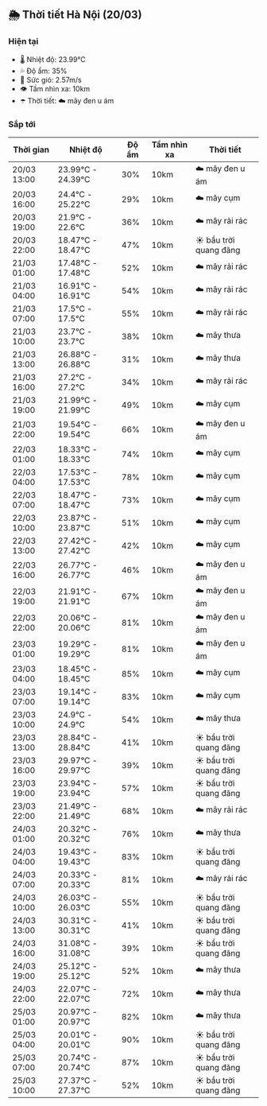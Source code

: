 ## 🌦️ Thời tiết Hà Nội (20/03)

### Hiện tại

- 🌡️ Nhiệt độ: 23.99℃
- 💦 Độ ẩm: 35%
- 💨 Sức gió: 2.57m/s
- 👁️ Tầm nhìn xa: 10km
- ☂️ Thời tiết: ☁️ mây đen u ám

### Sắp tới

| Thời gian | Nhiệt độ | Độ ẩm | Tầm nhìn xa | Thời tiết |
| --- | --- | --- | --- | --- |
| 20/03 13:00 | 23.99℃ - 24.39℃ | 30% | 10km | ☁️ mây đen u ám |
| 20/03 16:00 | 24.4℃ - 25.22℃ | 29% | 10km | ☁️ mây cụm |
| 20/03 19:00 | 21.9℃ - 22.6℃ | 36% | 10km | ☁️ mây rải rác |
| 20/03 22:00 | 18.47℃ - 18.47℃ | 47% | 10km | ☀️ bầu trời quang đãng |
| 21/03 01:00 | 17.48℃ - 17.48℃ | 52% | 10km | ☁️ mây rải rác |
| 21/03 04:00 | 16.91℃ - 16.91℃ | 54% | 10km | ☁️ mây rải rác |
| 21/03 07:00 | 17.5℃ - 17.5℃ | 55% | 10km | ☁️ mây rải rác |
| 21/03 10:00 | 23.7℃ - 23.7℃ | 38% | 10km | ☁️ mây thưa |
| 21/03 13:00 | 26.88℃ - 26.88℃ | 31% | 10km | ☁️ mây thưa |
| 21/03 16:00 | 27.2℃ - 27.2℃ | 34% | 10km | ☁️ mây rải rác |
| 21/03 19:00 | 21.99℃ - 21.99℃ | 49% | 10km | ☁️ mây cụm |
| 21/03 22:00 | 19.54℃ - 19.54℃ | 66% | 10km | ☁️ mây đen u ám |
| 22/03 01:00 | 18.33℃ - 18.33℃ | 74% | 10km | ☁️ mây cụm |
| 22/03 04:00 | 17.53℃ - 17.53℃ | 78% | 10km | ☁️ mây cụm |
| 22/03 07:00 | 18.47℃ - 18.47℃ | 73% | 10km | ☁️ mây cụm |
| 22/03 10:00 | 23.87℃ - 23.87℃ | 51% | 10km | ☁️ mây cụm |
| 22/03 13:00 | 27.42℃ - 27.42℃ | 42% | 10km | ☁️ mây cụm |
| 22/03 16:00 | 26.77℃ - 26.77℃ | 46% | 10km | ☁️ mây đen u ám |
| 22/03 19:00 | 21.91℃ - 21.91℃ | 67% | 10km | ☁️ mây đen u ám |
| 22/03 22:00 | 20.06℃ - 20.06℃ | 81% | 10km | ☁️ mây đen u ám |
| 23/03 01:00 | 19.29℃ - 19.29℃ | 81% | 10km | ☁️ mây đen u ám |
| 23/03 04:00 | 18.45℃ - 18.45℃ | 85% | 10km | ☁️ mây cụm |
| 23/03 07:00 | 19.14℃ - 19.14℃ | 83% | 10km | ☁️ mây cụm |
| 23/03 10:00 | 24.9℃ - 24.9℃ | 54% | 10km | ☁️ mây thưa |
| 23/03 13:00 | 28.84℃ - 28.84℃ | 41% | 10km | ☀️ bầu trời quang đãng |
| 23/03 16:00 | 29.97℃ - 29.97℃ | 39% | 10km | ☀️ bầu trời quang đãng |
| 23/03 19:00 | 23.94℃ - 23.94℃ | 57% | 10km | ☀️ bầu trời quang đãng |
| 23/03 22:00 | 21.49℃ - 21.49℃ | 68% | 10km | ☁️ mây rải rác |
| 24/03 01:00 | 20.32℃ - 20.32℃ | 76% | 10km | ☁️ mây thưa |
| 24/03 04:00 | 19.43℃ - 19.43℃ | 83% | 10km | ☀️ bầu trời quang đãng |
| 24/03 07:00 | 20.33℃ - 20.33℃ | 81% | 10km | ☁️ mây rải rác |
| 24/03 10:00 | 26.03℃ - 26.03℃ | 55% | 10km | ☀️ bầu trời quang đãng |
| 24/03 13:00 | 30.31℃ - 30.31℃ | 41% | 10km | ☀️ bầu trời quang đãng |
| 24/03 16:00 | 31.08℃ - 31.08℃ | 39% | 10km | ☀️ bầu trời quang đãng |
| 24/03 19:00 | 25.12℃ - 25.12℃ | 52% | 10km | ☁️ mây thưa |
| 24/03 22:00 | 22.07℃ - 22.07℃ | 72% | 10km | ☁️ mây thưa |
| 25/03 01:00 | 20.97℃ - 20.97℃ | 82% | 10km | ☁️ mây thưa |
| 25/03 04:00 | 20.01℃ - 20.01℃ | 90% | 10km | ☀️ bầu trời quang đãng |
| 25/03 07:00 | 20.74℃ - 20.74℃ | 87% | 10km | ☀️ bầu trời quang đãng |
| 25/03 10:00 | 27.37℃ - 27.37℃ | 52% | 10km | ☀️ bầu trời quang đãng |
